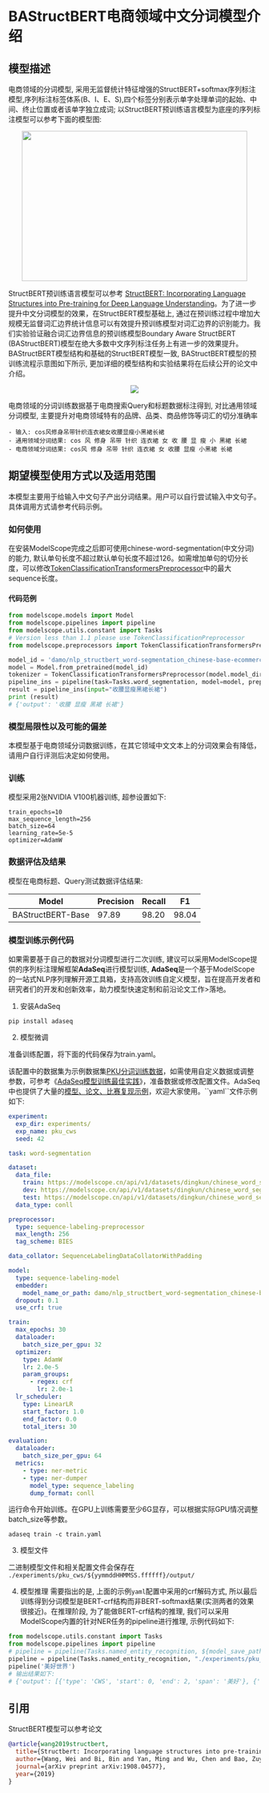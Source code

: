 
# BAStructBERT电商领域中文分词模型介绍

## 模型描述
电商领域的分词模型, 采用无监督统计特征增强的StructBERT+softmax序列标注模型,序列标注标签体系(B、I、E、S),四个标签分别表示单字处理单词的起始、中间、终止位置或者该单字独立成词; 以StructBERT预训练语言模型为底座的序列标注模型可以参考下面的模型图:

<div align=center><img width="450" height="300" src="./resources/ecom-cws-model.png" /></div>

StructBERT预训练语言模型可以参考 [StructBERT: Incorporating Language Structures into Pre-training for Deep Language Understanding](https://arxiv.org/abs/1908.04577)。为了进一步提升中文分词模型的效果，在StructBERT模型基础上, 通过在预训练过程中增加大规模无监督词汇边界统计信息可以有效提升预训练模型对词汇边界的识别能力。我们实验验证融合词汇边界信息的预训练模型Boundary Aware StructBERT (BAStructBERT)模型在绝大多数中文序列标注任务上有进一步的效果提升。BAStructBERT模型结构和基础的StructBERT模型一致, BAStructBERT模型的预训练流程示意图如下所示, 更加详细的模型结构和实验结果将在后续公开的论文中介绍。

<div align=center><img src="./resources/bastructbert.png" /></div>

电商领域的分词训练数据基于电商搜索Query和标题数据标注得到, 对比通用领域分词模型, 主要提升对电商领域特有的品牌、品类、商品修饰等词汇的切分准确率

```
- 输入: cos风修身吊带针织连衣裙女收腰显瘦小黑裙长裙
- 通用领域分词结果: cos 风 修身 吊带 针织 连衣裙 女 收 腰 显 瘦 小 黑裙 长裙
- 电商领域分词结果: cos风 修身 吊带 针织 连衣裙 女 收腰 显瘦 小黑裙 长裙
```

## 期望模型使用方式以及适用范围
本模型主要用于给输入中文句子产出分词结果。用户可以自行尝试输入中文句子。具体调用方式请参考代码示例。

### 如何使用
在安装ModelScope完成之后即可使用chinese-word-segmentation(中文分词)的能力, 默认单句长度不超过默认单句长度不超过126。如需增加单句的切分长度，可以修改[TokenClassificationTransformersPreprocessor](https://github.com/modelscope/modelscope/blob/master/modelscope/preprocessors/nlp/token_classification_preprocessor.py#L223)中的最大sequence长度。

#### 代码范例
```python
from modelscope.models import Model
from modelscope.pipelines import pipeline
from modelscope.utils.constant import Tasks
# Version less than 1.1 please use TokenClassificationPreprocessor
from modelscope.preprocessors import TokenClassificationTransformersPreprocessor

model_id = 'damo/nlp_structbert_word-segmentation_chinese-base-ecommerce'
model = Model.from_pretrained(model_id)
tokenizer = TokenClassificationTransformersPreprocessor(model.model_dir)
pipeline_ins = pipeline(task=Tasks.word_segmentation, model=model, preprocessor=tokenizer)
result = pipeline_ins(input="收腰显瘦黑裙长裙")
print (result)
# {'output': '收腰 显瘦 黑裙 长裙'}
```

### 模型局限性以及可能的偏差
本模型基于电商领域分词数据训练，在其它领域中文文本上的分词效果会有降低，请用户自行评测后决定如何使用。

### 训练
模型采用2张NVIDIA V100机器训练, 超参设置如下:

```
train_epochs=10
max_sequence_length=256
batch_size=64
learning_rate=5e-5
optimizer=AdamW
```

### 数据评估及结果

模型在电商标题、Query测试数据评估结果:

| Model | Precision | Recall | F1    |
|-------|-----------|--------|-------|
|BAStructBERT-Base | 97.89     | 98.20  | 98.04 |

### 模型训练示例代码
如果需要基于自己的数据对分词模型进行二次训练, 建议可以采用ModelScope提供的序列标注理解框架**AdaSeq**进行模型训练, **AdaSeq**是一个基于ModelScope的一站式NLP序列理解开源工具箱，支持高效训练自定义模型，旨在提高开发者和研究者们的开发和创新效率，助力模型快速定制和前沿论文工作>落地。

1. 安装AdaSeq

```shell
pip install adaseq
```

2. 模型微调

准备训练配置，将下面的代码保存为train.yaml。

该配置中的数据集为示例数据集[PKU分词训练数据](https://modelscope.cn/datasets/dingkun/chinese_word_segmentation_pku/summary)，如需使用自定义数据或调整参数，可参考《[AdaSeq模型训练最佳实践](https://github.com/modelscope/AdaSeq/blob/master/docs/tutorials/training_a_model_zh.md)》，准备数据或修改配置文件。AdaSeq中也提供了大量的[模型、论文、比赛复现示例]([https://github.com/modelscope/AdaSeq/tree/master/examples](https://github.com/modelscope/AdaSeq/tree/master/examples))，欢迎大家使用。``yaml``文件示例如下:

```yaml
experiment:
  exp_dir: experiments/
  exp_name: pku_cws
  seed: 42

task: word-segmentation

dataset:
  data_file:
    train: https://modelscope.cn/api/v1/datasets/dingkun/chinese_word_segmentation_pku/repo?Revision=master&FilePath=train.txt
    dev: https://modelscope.cn/api/v1/datasets/dingkun/chinese_word_segmentation_pku/repo?Revision=master&FilePath=dev.txt
    test: https://modelscope.cn/api/v1/datasets/dingkun/chinese_word_segmentation_pku/repo?Revision=master&FilePath=test.txt
  data_type: conll

preprocessor:
  type: sequence-labeling-preprocessor
  max_length: 256
  tag_scheme: BIES

data_collator: SequenceLabelingDataCollatorWithPadding

model:
  type: sequence-labeling-model
  embedder:
    model_name_or_path: damo/nlp_structbert_word-segmentation_chinese-base-ecommerce
  dropout: 0.1
  use_crf: true

train:
  max_epochs: 30
  dataloader:
    batch_size_per_gpu: 32
  optimizer:
    type: AdamW
    lr: 2.0e-5
    param_groups:
      - regex: crf
        lr: 2.0e-1
  lr_scheduler:
    type: LinearLR
    start_factor: 1.0
    end_factor: 0.0
    total_iters: 30

evaluation:
  dataloader:
    batch_size_per_gpu: 64
  metrics:
    - type: ner-metric
    - type: ner-dumper
      model_type: sequence_labeling
      dump_format: conll
```

运行命令开始训练。在GPU上训练需要至少6G显存，可以根据实际GPU情况调整batch_size等参数。

```shell
adaseq train -c train.yaml
```

3. 模型文件

二进制模型文件和相关配置文件会保存在 `./experiments/pku_cws/${yymmddHHMMSS.ffffff}/output/`

4. 模型推理
需要指出的是, 上面的示例``yaml``配置中采用的crf解码方式, 所以最后训练得到分词模型是BERT-crf结构而非BERT-softmax结果(实测两者的效果很接近)。在推理阶段, 为了能做BERT-crf结构的推理, 我们可以采用ModelScope内置的针对NER任务的pipeline进行推理, 示例代码如下:

```python
from modelscope.utils.constant import Tasks
from modelscope.pipelines import pipeline
# pipeline = pipeline(Tasks.named_entity_recognition, ${model_save_path})
pipeline = pipeline(Tasks.named_entity_recognition, "./experiments/pku_cws/${yymmddHHMMSS.ffffff}/output/")
pipeline('美好世界')
# 输出结果如下:
# {'output': [{'type': 'CWS', 'start': 0, 'end': 2, 'span': '美好'}, {'type': 'CWS', 'start': 2, 'end': 4, 'span': '世界'}]}
```

## 引用
StructBERT模型可以参考论文
```BibTex
@article{wang2019structbert,
  title={Structbert: Incorporating language structures into pre-training for deep language understanding},
  author={Wang, Wei and Bi, Bin and Yan, Ming and Wu, Chen and Bao, Zuyi and Xia, Jiangnan and Peng, Liwei and Si, Luo},
  journal={arXiv preprint arXiv:1908.04577},
  year={2019}
}
```
